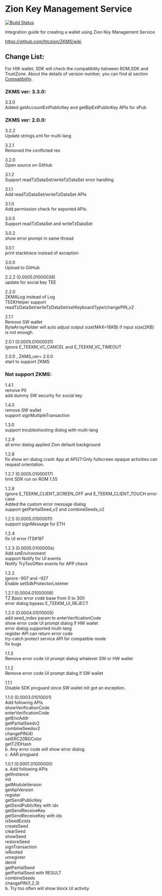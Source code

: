 # Zion Key Management Service

[![Build Status](https://travis-ci.com/htczion/ZKMS.svg?branch=master)](https://travis-ci.com/htczion/ZKMS)

Integration guide for creating a wallet using Zion Key Management Service

https://github.com/htczion/ZKMS/wiki


## Change List:  
For HW wallet, SDK will check the compatibility between ROM,SDK and TrustZone. 
About the details of version number, you can find at section [Compatibility](https://github.com/htczion/ZKMS/wiki#compatibility).  

### ZKMS ver: 3.3.0:   

3.3.0  
    Added getAccountExtPublicKey and getBipExtPublicKey APIs for xPub  
    
### ZKMS ver: 2.0.0:   

3.2.2  
    Update strings.xml for multi-lang  
  
3.2.1  
    Removed the conflicted res  
  
3.2.0  
    Open source on GitHub  
  
3.1.2  
   Support readTzDataSet/writeTzDataSet error handling  
  
3.1.1  
   Add readTzDataSet/writeTzDataSet APIs  
  
3.1.0  
   Add permission check for exported APIs.  
  
3.0.5  
   Support readTzDataSet and writeTzDataSet  
  
3.0.2  
   show error prompt in same thread  
  
3.0.1  
   print stacktrace instead of exception  
  
3.0.0  
   Upload to GitHub  
     
2.2.2 (0.0005.01000038)  
   update for social key TEE  
  
2.2.0  
   ZKMALog instead of Log  
   TEEKHelper support readTzDataSet/writeTzDataSet/setKeyboardType/changePIN_v2  
  
2.1.1  
   Remove SW wallet  
   ByteArrayHolder will auto adjust output size(MAX=16KB) if input size(2KB) is not enough.  
  
2.0.1 (0.0005.01000031)  
   ignore E_TEEKM_VC_CANCEL and E_TEEKM_VC_TIMEOUT  
  
2.0.0 , ZKMS_ver= 2.0.0  
   start to support ZKMS  
  
### Not support ZKMS:   
  
1.4.1  
  remove PII  
  add dummy SW security for social key  
  
1.4.0  
  remove SW wallet  
  support signMultipleTransaction  
  
1.3.0  
  support troubleshooting dialog with multi-lang  
  
1.2.9  
  all error dialog applied Zion default background  
  
1.2.8  
  fix show err dialog crash App at API27:Only fullscreen opaque activities can request orientation.  
  
1.2.7 (0.0005.01000017)  
  limit SDK run on ROM 1.55  
  
1.2.6  
  ignore E_TEEKM_CLIENT_SCREEN_OFF and E_TEEKM_CLIENT_TOUCH error case  
  Added the custom error message dialog  
  support getPartialSeed_v2 and combineSeeds_v2  
  
1.2.5 (0.0005.01000011)  
  support signMessage for ETH  
  
1.2.4  
  fix UI error ITS#197  
  
1.2.3 (0.0005.0100000e)  
  Add setEnvironment  
  support Notify for UI events  
  Notify TryTooOften events for APP check  
  
1.2.2  
  ignore -907 and -927  
  Enable setSdkProtectorListener  
  
1.2.1 (0.0004.01000006)  
  TZ Basic error code base from 0 to 300  
  error dialog bypass E_TEEKM_UI_REJECT  
  
1.2.0 (0.0004.01010005)  
  add seed_index param to enterVerificationCode  
  show error code UI prompt dialog if HW wallet  
  error dialog supported multi-lang  
  register API can return error code  
  try-catch protect service API for compatible mode  
  fix bugs  
  
1.1.3  
  Remove error code UI prompt dialog whatever SW or HW wallet  
  
1.1.2  
  Remove error code UI prompt dialog if SW wallet  
  
1.1.1  
  Disable SDK proguard since SW wallet init got an exception.  
  
1.1.0 (0.0003.01010001)  
  Add following APIs  
	showVerificationCode  
	enterVerificationCode  
	getEncAddr  
	getPartialSeedv2  
	combineSeedsv2  
	changePIN(4)  
	setERC20BGColor  
	getTZIDHash  
  b. Any error code will show error dialog.  
  c. AAR proguard  
  
1.0.1 (0.0001.01000000)  
  a. Add following APIs  
	getInstance  
	init  
	getModuleVersion  
	getApiVersion  
	register  
	getSendPublicKey  
	getSendPublicKey with idx  
	getSendReceiveKey  
	getSendReceiveKey with idx  
	isSeedExists  
	createSeed  
	clearSeed  
	showSeed  
	restoreSeed  
	signTransaction  
	isRooted  
	unregister  
	deinit  
	getPartialSeed  
	getPartialSeed with RESULT  
	combineSeeds  
	changePIN(1,2,3)  
  b. Try too often will show block UI activity.	  
